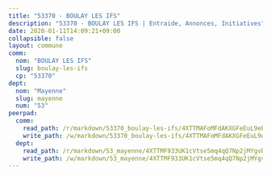 ```yaml
---
title: "53370 - BOULAY LES IFS"
description: "53370 - BOULAY LES IFS | Entraide, Annonces, Initiatives"
date: 2020-01-11T14:09:21+09:00
collapsible: false
layout: commune
comm:
  nom: "BOULAY LES IFS"
  slug: boulay-les-ifs
  cp: "53370"
dept:
  nom: "Mayenne"
  slug: mayenne
  num: "53"
peerpad:
  comm:
    read_path: /r/markdown/53370_boulay-les-ifs/4XTTMAFoMFdAKXGFeEuL9eEZbUGqHbiMc5wQR7xawujt9jCG1
    write_path: /w/markdown/53370_boulay-les-ifs/4XTTMAFoMFdAKXGFeEuL9eEZbUGqHbiMc5wQR7xawujt9jCG1-K3TgUv999MAYQWqqRPbLCfJEMc7NkzDgm1f3yD5Zwdo6Uxvhwuke2WK5hfywRDWrno2qEv8udxQY6Lqdayyq9dawtipXu4LWkqtURfWjq8AAWRnGXgeE8NyZW4ZMgfzaEEeFC9SZ
  dept:
    read_path: /r/markdown/53_mayenne/4XTTMF933UK1cVtse5mq4qQ7Np2jMYgvbp6qouY9MWyoeWY43
    write_path: /w/markdown/53_mayenne/4XTTMF933UK1cVtse5mq4qQ7Np2jMYgvbp6qouY9MWyoeWY43-K3TgUcgqTBNoSTxPqkZ94HV7ydPjBnvnBue9tEiK9jakhdXjxdo4Br4iK1oa2CDh4yEVWX1tFyjU9wvcKRuNLDocpAE5TJXkqSv2docSVtfLpqmkB6Zf1obqgGj7oAqY4ytCV5Es
---
```


